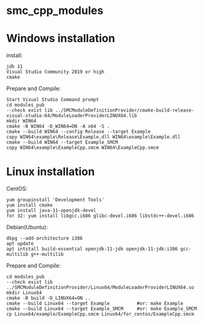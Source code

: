 # smc_cpp_modules

# Windows installation

install:

    jdk 11
    Visual Studio Community 2019 or high
    cmake

Prepare and Compile:

    Start Visual Studio Command prompt
    cd modules_pub
    --check exist lib ../SMCModuleDefinitionProvider/cmake-build-release-visual-studio-64/ModuleLoaderProviderLINUX64.lib
    mkdir WIN64
    cmake -B WIN64 -D_WIN64=ON -A x64 -S . 
    cmake --build WIN64 --config Release --target Example
    copy WIN64\example\Release\Example.dll WIN64\example\Example.dll
    cmake --build WIN64 --target Example_SMCM
    copy WIN64\example\ExampleCpp.smcm WIN64\ExampleCpp.smcm


# Linux installation

CentOS:

    yum groupinstall 'Development Tools'
    yum install cmake
    yum install java-11-openjdk-devel
    for 32: yum install libgcc.i686 glibc-devel.i686 libstdc++-devel.i686

Debian(Ubuntu):

    dkpg --add-architecture i386
    apt update
    apt intstall build-essential openjdk-11-jdk openjdk-11-jdk:i386 gcc-multilib g++-multilib

Prepare and Compile:
    
    cd modules_pub
    --check exist lib ../SMCModuleDefinitionProvider/Linux64/ModuleLoaderProviderLINUX64.so
    mkdir Linux64
    cmake -B build -D_LINUX64=ON ..
    cmake --build Linux64 --target Example          #or: make Example
    cmake --build Linux64 --target Example_SMCM     #or: make Example_SMCM
    cp Linux64/example/ExampleCpp.smcm Linux64/for_centos/ExampleCpp.smcm

